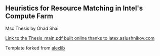 Heuristics for Resource Matching in Intel's Compute Farm
--------------------------------------------------------

Msc Thesis by Ohad Shai

[Link to the Thesis_main.pdf built online thanks to latex.aslushnikov.com](http://latex.aslushnikov.com/compile?git=https://github.com/oshai/tau_thesis_lyx_template&target=Thesis-main.tex)

Template forked from [alexlib](https://github.com/alexlib/tau_thesis_lyx_template)
